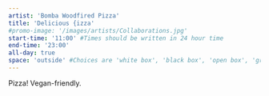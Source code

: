 ```yaml
---
artist: 'Bomba Woodfired Pizza'
title: 'Delicious {izza'
#promo-image: '/images/artists/Collaborations.jpg'
start-time: '11:00' #Times should be written in 24 hour time
end-time: '23:00'
all-day: true
space: 'outside' #Choices are 'white box', 'black box', 'open box', 'grounds'
---
```

<!-- Description -->
Pizza! Vegan-friendly.
<!-- Bio -->

